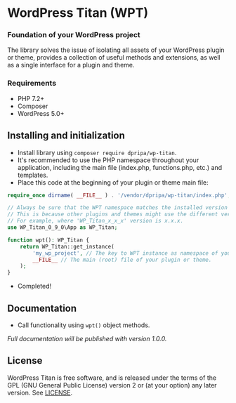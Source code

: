 # WordPress Titan (WPT)
### Foundation of your WordPress project
The library solves the issue of isolating all assets of your WordPress plugin or theme, provides a collection of useful methods and extensions, as well as a single interface for a plugin and theme.

### Requirements
- PHP 7.2+
- Composer
- WordPress 5.0+


## Installing and initialization
- Install library using `composer require dpripa/wp-titan`.
- It's recommended to use the PHP namespace throughout your application, including the main file (index.php, functions.php, etc.) and templates.
- Place this code at the beginning of your plugin or theme main file:
```php
require_once dirname( __FILE__ ) . '/vendor/dpripa/wp-titan/index.php';

// Always be sure that the WPT namespace matches the installed version of the library.
// This is because other plugins and themes might use the different versions.
// For example, where 'WP_Titan_x_x_x' version is x.x.x.
use WP_Titan_0_9_0\App as WP_Titan;

function wpt(): WP_Titan {
	return WP_Titan::get_instance(
		'my_wp_project', // The key to WPT instance as namespace of your plugin or theme.
		__FILE__ // The main (root) file of your plugin or theme.
	);
}
```
- Completed!

## Documentation
- Call functionality using `wpt()` object methods.

_Full documentation will be published with version 1.0.0._

## License

WordPress Titan is free software, and is released under the terms of the GPL (GNU General Public License) version 2 or (at your option) any later version. See [LICENSE](https://github.com/dpripa/wp-titan/blob/main/LICENSE).
